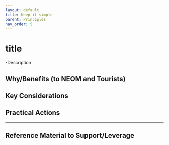 ```yaml
---
layout: default
title: Keep it simple
parent: Principles
nav_order: 5
---
```


# title
-Description
## Why/Benefits (to NEOM and Tourists)
## Key Considerations
## Practical Actions
---
## Reference Material to Support/Leverage